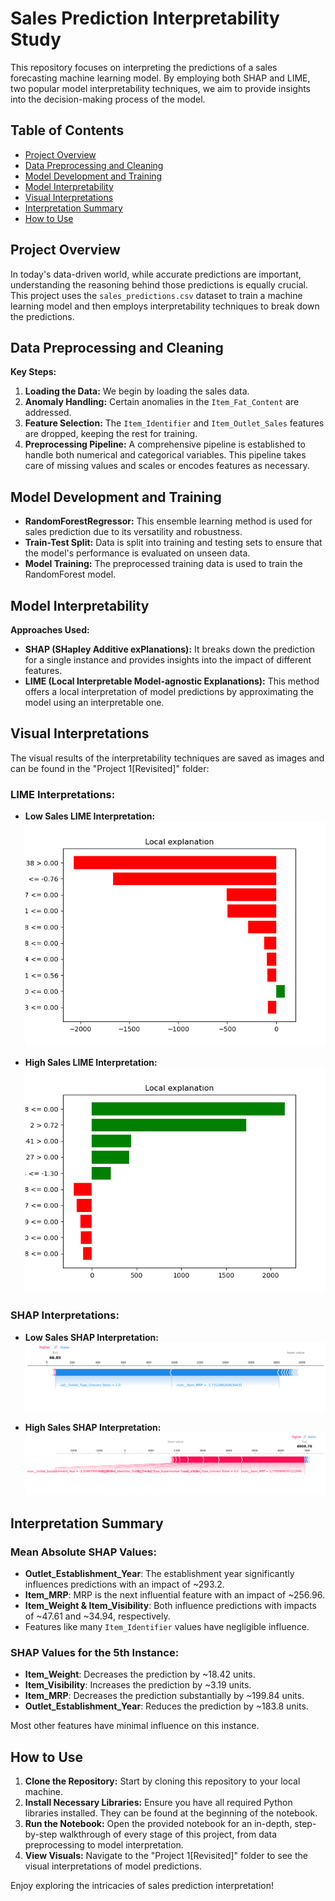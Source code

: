 # Sales Prediction Interpretability Study

This repository focuses on interpreting the predictions of a sales forecasting machine learning model. By employing both SHAP and LIME, two popular model interpretability techniques, we aim to provide insights into the decision-making process of the model.

## Table of Contents

- [Project Overview](#project-overview)
- [Data Preprocessing and Cleaning](#data-preprocessing-and-cleaning)
- [Model Development and Training](#model-development-and-training)
- [Model Interpretability](#model-interpretability)
- [Visual Interpretations](#visual-interpretations)
- [Interpretation Summary](#interpretation-summary)
- [How to Use](#how-to-use)

## Project Overview

In today's data-driven world, while accurate predictions are important, understanding the reasoning behind those predictions is equally crucial. This project uses the `sales_predictions.csv` dataset to train a machine learning model and then employs interpretability techniques to break down the predictions.

## Data Preprocessing and Cleaning

**Key Steps:**

1. **Loading the Data:** We begin by loading the sales data.
2. **Anomaly Handling:** Certain anomalies in the `Item_Fat_Content` are addressed.
3. **Feature Selection:** The `Item_Identifier` and `Item_Outlet_Sales` features are dropped, keeping the rest for training.
4. **Preprocessing Pipeline:** A comprehensive pipeline is established to handle both numerical and categorical variables. This pipeline takes care of missing values and scales or encodes features as necessary.

## Model Development and Training

- **RandomForestRegressor:** This ensemble learning method is used for sales prediction due to its versatility and robustness.
- **Train-Test Split:** Data is split into training and testing sets to ensure that the model's performance is evaluated on unseen data.
- **Model Training:** The preprocessed training data is used to train the RandomForest model.

## Model Interpretability

**Approaches Used:**

- **SHAP (SHapley Additive exPlanations):** It breaks down the prediction for a single instance and provides insights into the impact of different features.
- **LIME (Local Interpretable Model-agnostic Explanations):** This method offers a local interpretation of model predictions by approximating the model using an interpretable one.

## Visual Interpretations

The visual results of the interpretability techniques are saved as images and can be found in the "Project 1[Revisited]" folder:

### LIME Interpretations:
- **Low Sales LIME Interpretation:** 
![Low Sales LIME](Project%201[Revisited]/low_sales_lime.png)

- **High Sales LIME Interpretation:** 
![High Sales LIME](Project%201[Revisited]/high_sales_lime.png)

### SHAP Interpretations:
- **Low Sales SHAP Interpretation:** 
![Low Sales SHAP](Project%201[Revisited]/low_sales_shap.png)

- **High Sales SHAP Interpretation:** 
![High Sales SHAP](Project%201[Revisited]/high_sales_shap.png)

## Interpretation Summary


### Mean Absolute SHAP Values:
- **Outlet_Establishment_Year**: The establishment year significantly influences predictions with an impact of ~293.2.
- **Item_MRP**: MRP is the next influential feature with an impact of ~256.96.
- **Item_Weight & Item_Visibility**: Both influence predictions with impacts of ~47.61 and ~34.94, respectively.
- Features like many `Item_Identifier` values have negligible influence.

### SHAP Values for the 5th Instance:
- **Item_Weight**: Decreases the prediction by ~18.42 units.
- **Item_Visibility**: Increases the prediction by ~3.19 units.
- **Item_MRP**: Decreases the prediction substantially by ~199.84 units.
- **Outlet_Establishment_Year**: Reduces the prediction by ~183.8 units.

Most other features have minimal influence on this instance.

## How to Use

1. **Clone the Repository:** Start by cloning this repository to your local machine.
2. **Install Necessary Libraries:** Ensure you have all required Python libraries installed. They can be found at the beginning of the notebook.
3. **Run the Notebook:** Open the provided notebook for an in-depth, step-by-step walkthrough of every stage of this project, from data preprocessing to model interpretation.
4. **View Visuals:** Navigate to the "Project 1[Revisited]" folder to see the visual interpretations of model predictions.

Enjoy exploring the intricacies of sales prediction interpretation!


